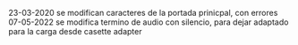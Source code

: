 23-03-2020 se modifican caracteres de la portada prinicpal, con errores
07-05-2022 se modifica termino de audio con silencio, para dejar adaptado para la carga desde casette adapter

